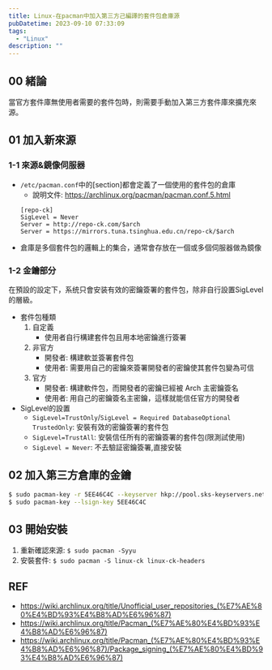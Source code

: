 ```yaml
---
title: Linux-在pacman中加入第三方己編譯的套件包倉庫源
pubDatetime: 2023-09-10 07:33:09
tags:
  - "Linux"
description: ""
---
```


## 00 緒論

當官方套件庫無使用者需要的套件包時，則需要手動加入第三方套件庫來擴充來源。

<!--more-->

## 01 加入新來源

### 1-1 來源&鏡像伺服器

- `/etc/pacman.conf`中的[section]都會定義了一個使用的套件包的倉庫
  - 說明文件: https://archlinux.org/pacman/pacman.conf.5.html
  ```shell=
  [repo-ck]
  SigLevel = Never
  Server = http://repo-ck.com/$arch
  Server = https://mirrors.tuna.tsinghua.edu.cn/repo-ck/$arch
  ```
- 倉庫是多個套件包的邏輯上的集合，通常會存放在一個或多個伺服器做為鏡像

### 1-2 金鑰部分

在預設的設定下，系统只會安装有效的密鑰簽署的套件包，除非自行設置SigLevel的層級。

- 套件包種類
  1. 自定義
     - 使用者自行構建套件包且用本地密鑰進行簽署
  2. 非官方
     - 開發者: 構建軟並簽署套件包
     - 使用者: 需要用自己的密鑰來簽署開發者的密鑰使其套件包變為可信
  3. 官方
     - 開發者: 構建軟件包，而開發者的密鑰已經被 Arch 主密鑰簽名
     - 使用者: 用自己的密鑰簽名主密鑰，這樣就能信任官方的開發者
- SigLevel的設置
  - `SigLevel=TrustOnly`/`SigLevel = Required DatabaseOptional TrustedOnly`:
    安裝有效的密鑰簽署的套件包
  - `SigLevel=TrustAll`: 安裝信任所有的密鑰簽署的套件包(限測試使用)
  - `SigLevel = Never`: 不去驗証密鑰簽署,直接安裝

## 02 加入第三方倉庫的金鑰

```bash
$ sudo pacman-key -r 5EE46C4C --keyserver hkp://pool.sks-keyservers.net
$ sudo pacman-key --lsign-key 5EE46C4C
```

## 03 開始安裝

1. 重新確認來源: `$ sudo pacman -Syyu`
2. 安裝套件: `$ sudo pacman -S linux-ck linux-ck-headers`

## REF

- https://wiki.archlinux.org/title/Unofficial_user_repositories_(%E7%AE%80%E4%BD%93%E4%B8%AD%E6%96%87)
- https://wiki.archlinux.org/title/Pacman_(%E7%AE%80%E4%BD%93%E4%B8%AD%E6%96%87)
- https://wiki.archlinux.org/title/Pacman_(%E7%AE%80%E4%BD%93%E4%B8%AD%E6%96%87)/Package_signing_(%E7%AE%80%E4%BD%93%E4%B8%AD%E6%96%87)
